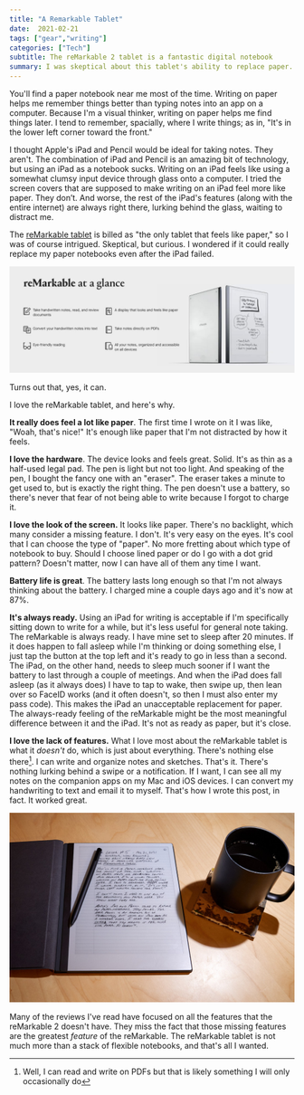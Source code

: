 ```yaml
---
title: "A Remarkable Tablet"
date:  2021-02-21
tags: ["gear","writing"]
categories: ["Tech"]
subtitle: The reMarkable 2 tablet is a fantastic digital notebook
summary: I was skeptical about this tablet's ability to replace paper. I needn't have been. It's a terrific paper notebook replacement.
---
```


You'll find a paper notebook near me most of the time. Writing on paper helps me remember things better than typing notes into an app on a computer. Because I'm a visual thinker, writing on paper helps me find things later. I tend to remember, spacially, where I write things; as in, "It's in the lower left corner toward the front."

I thought Apple's iPad and Pencil would be ideal for taking notes. They aren't. The combination of iPad and Pencil is an amazing bit of technology, but using an iPad as a notebook sucks. Writing on an iPad feels like using a somewhat clumsy input device through glass onto a computer. I tried the screen covers that are supposed to make writing on an iPad feel more like paper. They don’t. And worse, the rest of the iPad's features (along with the entire internet) are always right there, lurking behind the glass, waiting to distract me.

The [reMarkable tablet](https://remarkable.com/) is billed as "the only tablet that feels like paper," so I was of course intrigued. Skeptical, but curious. I wondered if it could really replace my paper notebooks even after the iPad failed.

![at-a-glance](at-a-glance.jpg)

Turns out that, yes, it can.

I love the reMarkable tablet, and here's why.

**It really does feel a lot like paper**. The first time I wrote on it I was like, "Woah, that's nice!" It's enough like paper that I'm not distracted by how it feels.

**I love the hardware**. The device looks and feels great. Solid. It's as thin as a half-used legal pad.  The pen is light but not too light. And speaking of the pen, I bought the fancy one with an "eraser". The eraser takes a minute to get used to, but is exactly the right thing. The pen doesn't use a battery, so there's never that fear of not being able to write because I forgot to charge it.

**I love the look of the screen.** It looks like paper. There's no backlight, which many consider a missing feature. I don't. It's very easy on the eyes. It's cool that I can choose the type of "paper". No more fretting about which type of notebook to buy. Should I choose lined paper or do I go with a dot grid pattern? Doesn't matter, now I can have all of them any time I want.

**Battery life is great**. The battery lasts long enough so that I'm not always thinking about the battery. I charged mine a couple days ago and it's now at 87%.

**It's always ready.** Using an iPad for writing is acceptable if I'm specifically sitting down to write for a while, but it's less useful for general note taking. The reMarkable is always ready. I have mine set to sleep after 20 minutes. If it does happen to fall asleep while I'm thinking or doing something else, I just tap the button at the top left and it's ready to go in less than a second. The iPad, on the other hand, needs to sleep much sooner if I want the battery to last through a couple of meetings. And when the iPad does fall asleep (as it always does) I have to tap to wake, then swipe up, then lean over so FaceID works (and it often doesn't, so then I must also enter my pass code). This makes the iPad an unacceptable replacement for paper. The always-ready feeling of the reMarkable might be the most meaningful difference between it and the iPad. It's not as ready as paper, but it's close.

**I love the lack of features.** What I love most about the reMarkable tablet is what it _doesn't_ do, which is just about everything. There's nothing else there[^nothing]. I can write and organize notes and sketches. That's it. There's nothing lurking behind a swipe or a notification. If I want, I can see all my notes on the companion apps on my Mac and iOS devices. I can convert my handwriting to text and email it to myself. That's how I wrote this post, in fact. It worked great.

![reMarkable](remarkable.jpg)

Many of the reviews I've read have focused on all the features that the reMarkable 2 doesn't have. They miss the fact that those missing features are the greatest _feature_ of the reMarkable. The reMarkable tablet is not much more than a stack of flexible notebooks, and that's all I wanted.

[^nothing]: Well, I can read and write on PDFs but that is likely something I will only occasionally do

